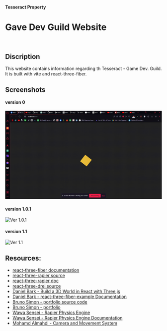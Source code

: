#### Tesseract Property 
# Gave Dev Guild Website 

<br />

## Discription 
<p> This website contains information regarding th Tesseract - Game Dev. Guild. It is built with vite and react-three-fiber. </p>

## Screenshots
#### version 0
![Ver 0](https://github.com/Dreigannadoit/Photos/blob/main/04_18_2023.gif?raw=true "Ver 0")

#### version 1.0.1
![Ver 1.0.1](https://github.com/Dreigannadoit/Photos/blob/main/04_19_2023.gif?raw=true "Ver 1.0.1")

#### version 1.1
![Ver 1.1](https://github.com/Dreigannadoit/Photos/blob/main/04_29_2023.gif?raw=true "Ver 1.1")

## Resources:

- [react-three-fiber documentation](https://docs.pmnd.rs/react-three-fiber/tutorials/how-it-works)
- [react-three-rapier source](https://github.com/pmndrs/react-three-rapier)
- [react-three-rapier doc](https://pmndrs.github.io/react-three-rapier/interfaces/RigidBodyOptions.html)
- [react-three-drei source](https://github.com/pmndrs/drei)
- [Daniel Bark - Build a 3D World in React with Three.js](https://www.youtube.com/watch?v=FGG0EeMNUl0)
- [Daniel Bark - react-three-fiber-example Documentation](https://github.com/danba340/react-three-fiber-example)
- [Bruno Simon - portfolio source code](https://github.com/brunosimon/folio-2019/tree/master)
- [Bruno Simon - portfolio](Bruno-simon.com)
- [Wawa Sensei - Rapier Physics Engine](https://www.youtube.com/watch?v=OpYtwrtpePY) 
- [Wawa Sensei - Rapier Physics Engine Documentation](https://github.com/wass08/r3f-vite-starter) 
- [Mohamd Almahdi - Camera and Movement System](https://medium.com/@m.mhde96/react-three-fiber-third-person-control-a0476c189dd1)